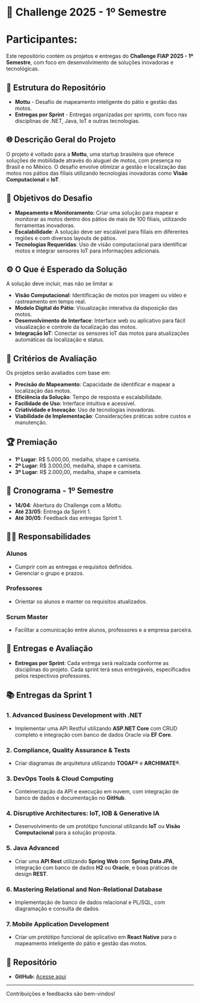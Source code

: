 # 🚀 Challenge 2025 - 1º Semestre

# Participantes:



Este repositório contém os projetos e entregas do **Challenge FIAP 2025 - 1º Semestre**, com foco em desenvolvimento de soluções inovadoras e tecnológicas.

## 📂 Estrutura do Repositório

- **Mottu** - Desafio de mapeamento inteligente do pátio e gestão das motos.
- **Entregas por Sprint** - Entregas organizadas por sprints, com foco nas disciplinas de .NET, Java, IoT e outras tecnologias.

## 🌐 Descrição Geral do Projeto

O projeto é voltado para a **Mottu**, uma startup brasileira que oferece soluções de mobilidade através do aluguel de motos, com presença no Brasil e no México. O desafio envolve otimizar a gestão e localização das motos nos pátios das filiais utilizando tecnologias inovadoras como **Visão Computacional** e **IoT**.

## 🎯 Objetivos do Desafio

- **Mapeamento e Monitoramento**: Criar uma solução para mapear e monitorar as motos dentro dos pátios de mais de 100 filiais, utilizando ferramentas inovadoras.
- **Escalabilidade**: A solução deve ser escalável para filiais em diferentes regiões e com diversos layouts de pátios.
- **Tecnologias Requeridas**: Uso de visão computacional para identificar motos e integrar sensores IoT para informações adicionais.

## ⚙️ O Que é Esperado da Solução

A solução deve incluir, mas não se limitar a:

- **Visão Computacional**: Identificação de motos por imagem ou vídeo e rastreamento em tempo real.
- **Modelo Digital do Pátio**: Visualização interativa da disposição das motos.
- **Desenvolvimento de Interface**: Interface web ou aplicativo para fácil visualização e controle da localização das motos.
- **Integração IoT**: Conectar os sensores IoT das motos para atualizações automáticas da localização e status.

## 📝 Critérios de Avaliação

Os projetos serão avaliados com base em:

- **Precisão do Mapeamento**: Capacidade de identificar e mapear a localização das motos.
- **Eficiência da Solução**: Tempo de resposta e escalabilidade.
- **Facilidade de Uso**: Interface intuitiva e acessível.
- **Criatividade e Inovação**: Uso de tecnologias inovadoras.
- **Viabilidade de Implementação**: Considerações práticas sobre custos e manutenção.

## 🏆 Premiação

- **1º Lugar**: R$ 5.000,00, medalha, shape e camiseta.
- **2º Lugar**: R$ 3.000,00, medalha, shape e camiseta.
- **3º Lugar**: R$ 2.000,00, medalha, shape e camiseta.

## 📅 Cronograma - 1º Semestre

- **14/04**: Abertura do Challenge com a Mottu.
- **Até 23/05**: Entrega da Sprint 1.
- **Até 30/05**: Feedback das entregas Sprint 1.

## 🧑‍💻 Responsabilidades

### Alunos
- Cumprir com as entregas e requisitos definidos.
- Gerenciar o grupo e prazos.

### Professores
- Orientar os alunos e manter os requisitos atualizados.

### Scrum Master
- Facilitar a comunicação entre alunos, professores e a empresa parceira.

## 🔧 Entregas e Avaliação

- **Entregas por Sprint**: Cada entrega será realizada conforme as disciplinas do projeto. Cada sprint terá seus entregáveis, especificados pelos respectivos professores.

## 📚 Entregas da Sprint 1

### 1. **Advanced Business Development with .NET**
   - Implementar uma API Restful utilizando **ASP.NET Core** com CRUD completo e integração com banco de dados Oracle via **EF Core**.

### 2. **Compliance, Quality Assurance & Tests**
   - Criar diagramas de arquitetura utilizando **TOGAF®** e **ARCHIMATE®**.

### 3. **DevOps Tools & Cloud Computing**
   - Conteinerização da API e execução em nuvem, com integração de banco de dados e documentação no **GitHub**.

### 4. **Disruptive Architectures: IoT, IOB & Generative IA**
   - Desenvolvimento de um protótipo funcional utilizando **IoT** ou **Visão Computacional** para a solução proposta.

### 5. **Java Advanced**
   - Criar uma **API Rest** utilizando **Spring Web** com **Spring Data JPA**, integração com banco de dados **H2** ou **Oracle**, e boas práticas de design **REST**.

### 6. **Mastering Relational and Non-Relational Database**
   - Implementação de banco de dados relacional e PL/SQL, com diagramação e consulta de dados.

### 7. **Mobile Application Development**
   - Criar um protótipo funcional de aplicativo em **React Native** para o mapeamento inteligente do pátio e gestão das motos.

## 📂 Repositório

- **GitHub:** [Acesse aqui](https://github.com/carmipa/challenge_2025_1_semestre_mottu)

---

Contribuições e feedbacks são bem-vindos! 
